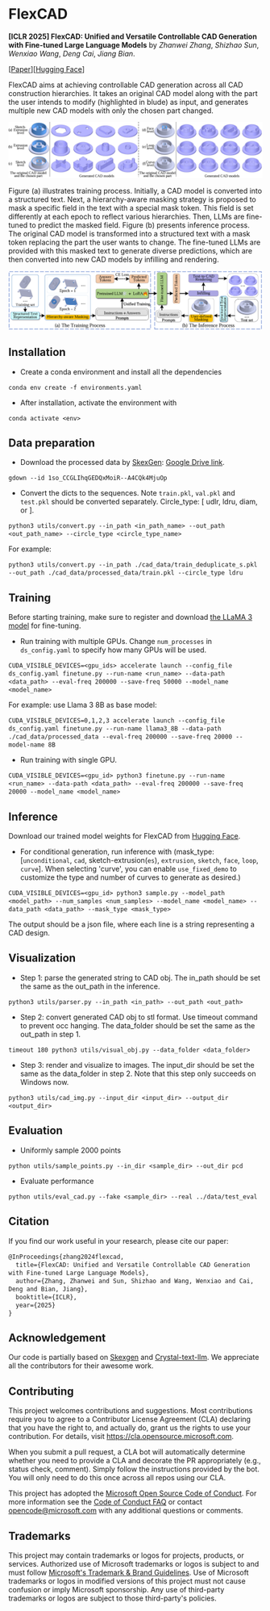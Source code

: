 # FlexCAD
**[ICLR 2025] FlexCAD: Unified and Versatile Controllable CAD Generation with Fine-tuned Large Language Models** by *Zhanwei Zhang*, *Shizhao Sun*, *Wenxiao Wang*, *Deng Cai*, *Jiang Bian*.

[[Paper](https://arxiv.org/abs/2411.05823)][[Hugging Face](https://huggingface.co/microsoft/FlexCAD)]

FlexCAD aims at achieving controllable CAD generation across all CAD construction hierarchies. It takes an original CAD model along with the part the user intends to modify (highlighted in blude) as input, and generates multiple new CAD models with only the chosen part changed.

![result](./assets/fig1.png)

Figure (a) illustrates training process. Initially, a CAD model is converted into a structured text. Next, a hierarchy-aware masking strategy is proposed to mask a specific field in the text with a special mask token. This field is set differently at each epoch to reflect various hierarchies. Then, LLMs are fine-tuned to predict the masked field. 
Figure (b) presents inference process. The original CAD model is transformed into a structured text with a mask token replacing the part the user wants to change. The fine-tuned LLMs are provided with this masked text to generate diverse predictions, which are then converted into new CAD models by infilling and rendering.

![method](./assets/fig2.png)

## Installation
- Create a conda environment and install all the dependencies
```
conda env create -f environments.yaml
```
- After installation, activate the environment with
```
conda activate <env>
```

## Data preparation
- Download the processed data by [SkexGen](https://github.com/samxuxiang/SkexGen): [Google Drive link](https://drive.google.com/file/d/1so_CCGLIhqGEDQxMoiR--A4CQk4MjuOp/view).
```
gdown --id 1so_CCGLIhqGEDQxMoiR--A4CQk4MjuOp
```
- Convert the dicts to the sequences. Note ```train.pkl```, ```val.pkl``` and ```test.pkl``` should be converted separately. Circle_type: [ udlr, ldru, diam, or ]. 

```
python3 utils/convert.py --in_path <in_path_name> --out_path <out_path_name> --circle_type <circle_type_name>
```
For example:
```
python3 utils/convert.py --in_path ./cad_data/train_deduplicate_s.pkl --out_path ./cad_data/processed_data/train.pkl --circle_type ldru
```

## Training
Before starting training, make sure to register and download [the LLaMA 3 model](https://huggingface.co/meta-llama/Meta-Llama-3-8B) for fine-tuning.
- Run training with multiple GPUs. Change ```num_processes``` in ```ds_config.yaml``` to specify how many GPUs will be used.
```
CUDA_VISIBLE_DEVICES=<gpu_ids> accelerate launch --config_file ds_config.yaml finetune.py --run-name <run_name> --data-path <data_path> --eval-freq 200000 --save-freq 50000 --model_name <model_name>
```
For example: use Llama 3 8B as base model:
 ```
CUDA_VISIBLE_DEVICES=0,1,2,3 accelerate launch --config_file ds_config.yaml finetune.py --run-name llama3_8B --data-path ./cad_data/processed_data --eval-freq 200000 --save-freq 20000 --model-name 8B
```


- Run training with single GPU.
```
CUDA_VISIBLE_DEVICES=<gpu_id> python3 finetune.py --run-name <run_name> --data-path <data_path> --eval-freq 200000 --save-freq 20000 --model_name <model_name>
```
## Inference
Download our trained model weights for FlexCAD from [Hugging Face](https://huggingface.co/microsoft/FlexCAD).
- For conditional generation, run inference with
  (mask_type: [```unconditional```, ```cad```, sketch-extrusion(```es```), ```extrusion```, ```sketch```, ```face```, ```loop```, ```curve```]. When selecting 'curve', you can enable ```use_fixed_demo``` to customize the type and number of curves to generate as desired.)
```
CUDA_VISIBLE_DEVICES=<gpu_id> python3 sample.py --model_path <model_path> --num_samples <num_samples> --model_name <model_name> --data_path <data_path> --mask_type <mask_type>
``` 


The output should be a json file, where each line is a string representing a CAD design.
## Visualization
- Step 1: parse the generated string to CAD obj. The in_path should be set the same as the out_path in the inference. 
```
python3 utils/parser.py --in_path <in_path> --out_path <out_path>
```
- Step 2: convert generated CAD obj to stl format. Use timeout command to prevent occ hanging. The data_folder should be set the same as the out_path in step 1.
```
timeout 180 python3 utils/visual_obj.py --data_folder <data_folder>
```
- Step 3: render and visualize to images. The input_dir should be set the same as the data_folder in step 2. Note that this step only succeeds on Windows now.
```
python3 utils/cad_img.py --input_dir <input_dir> --output_dir <output_dir>
```
## Evaluation
- Uniformly sample 2000 points 
```
python utils/sample_points.py --in_dir <sample_dir> --out_dir pcd
```
- Evaluate performance 
```
python utils/eval_cad.py --fake <sample_dir> --real ../data/test_eval
```

## Citation
If you find our work useful in your research, please cite our paper:
```
@InProceedings{zhang2024flexcad,
  title={FlexCAD: Unified and Versatile Controllable CAD Generation with Fine-tuned Large Language Models},
  author={Zhang, Zhanwei and Sun, Shizhao and Wang, Wenxiao and Cai, Deng and Bian, Jiang},
  booktitle={ICLR},
  year={2025}
}
```

## Acknowledgement

Our code is partially based on [Skexgen](https://github.com/samxuxiang/SkexGen) and [Crystal-text-llm](https://github.com/facebookresearch/crystal-text-llm). 
We appreciate all the contributors for their awesome work.


## Contributing

This project welcomes contributions and suggestions.  Most contributions require you to agree to a
Contributor License Agreement (CLA) declaring that you have the right to, and actually do, grant us
the rights to use your contribution. For details, visit https://cla.opensource.microsoft.com.

When you submit a pull request, a CLA bot will automatically determine whether you need to provide
a CLA and decorate the PR appropriately (e.g., status check, comment). Simply follow the instructions
provided by the bot. You will only need to do this once across all repos using our CLA.

This project has adopted the [Microsoft Open Source Code of Conduct](https://opensource.microsoft.com/codeofconduct/).
For more information see the [Code of Conduct FAQ](https://opensource.microsoft.com/codeofconduct/faq/) or
contact [opencode@microsoft.com](mailto:opencode@microsoft.com) with any additional questions or comments.

## Trademarks

This project may contain trademarks or logos for projects, products, or services. Authorized use of Microsoft 
trademarks or logos is subject to and must follow 
[Microsoft's Trademark & Brand Guidelines](https://www.microsoft.com/en-us/legal/intellectualproperty/trademarks/usage/general).
Use of Microsoft trademarks or logos in modified versions of this project must not cause confusion or imply Microsoft sponsorship.
Any use of third-party trademarks or logos are subject to those third-party's policies.
